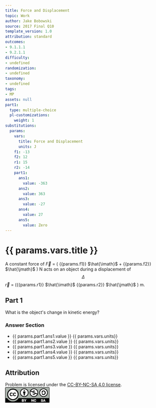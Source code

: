 ```yaml
---
title: Force and Displacement
topic: Work
author: Jake Bobowski
source: 2017 Final Q10
template_version: 1.0
attribution: standard
outcomes:
- 9.1.1.1
- 9.2.1.1
difficulty:
- undefined
randomization:
- undefined
taxonomy:
- undefined
tags:
- MP
assets: null
part1:
  type: multiple-choice
  pl-customizations:
    weight: 1
substitutions:
  params:
    vars:
      title: Force and Displacement
      units: J
    f1: -13
    f2: 12
    r1: 15
    r2: -14
    part1:
      ans1:
        value: -363
      ans2:
        value: 363
      ans3:
        value: -27
      ans4:
        value: 27
      ans5:
        value: Zero
---
```

# {{ params.vars.title }}
A constant force of $\vec{F}$  = ( {{params.f1}} $\hat{\imath}$ + {{params.f2}} $\hat{\jmath}$ ) N acts on an object during a displacement of $$\Delta$$ $\vec{r}$ = ({{params.r1}} $\hat{\imath}$  {{params.r2}} $\hat{\jmath}$ ) m.

## Part 1

What is the object's change in kinetic energy?

### Answer Section

- {{ params.part1.ans1.value }} {{ params.vars.units}}
- {{ params.part1.ans2.value }} {{ params.vars.units}}
- {{ params.part1.ans3.value }} {{ params.vars.units}}
- {{ params.part1.ans4.value }} {{ params.vars.units}}
- {{ params.part1.ans5.value }} {{ params.vars.units}}

## Attribution

Problem is licensed under the [CC-BY-NC-SA 4.0 license](https://creativecommons.org/licenses/by-nc-sa/4.0/).<br> ![The Creative Commons 4.0 license requiring attribution-BY, non-commercial-NC, and share-alike-SA license.](https://raw.githubusercontent.com/firasm/bits/master/by-nc-sa.png)